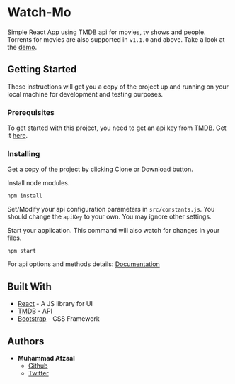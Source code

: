 # Watch-Mo

Simple React App using TMDB api for movies, tv shows and people.
Torrents for movies are also supported in `v1.1.0` and above.
Take a look at the [demo](http://react.admin-test.com).

## Getting Started

These instructions will get you a copy of the project up and running on your local machine for development and testing purposes.

### Prerequisites

To get started with this project, you need to get an api key from TMDB. Get it [here](https://www.themoviedb.org/settings/api).

### Installing

Get a copy of the project by clicking Clone or Download button.

Install node modules.
```
npm install
```

Set/Modify your api configuration parameters in `src/constants.js`. You should change the `apiKey` to your own. You may ignore other settings.

Start your application. This command will also watch for changes in your files.
```
npm start
```

For api options and methods details:
[Documentation](https://developers.themoviedb.org/3/getting-started/introduction)

## Built With

* [React](https://reactjs.org/) - A JS library for UI
* [TMDB](https://www.themoviedb.org/documentation/api) - API
* [Bootstrap](http://getbootstrap.com/) - CSS Framework


## Authors

* **Muhammad Afzaal**
	*	[Github](https://github.com/afzaalopera)
	*	[Twitter](https://twitter.com/afzaalopera?lang=en)
